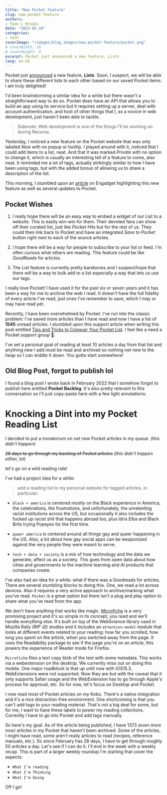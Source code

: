 ```yaml
---
title: "New Pocket Feature"
slug: new-pocket-feature
authors:
- Teon L Brooks
date: "2023-05-18"
categories:
- tech
coverImage: "/images/blog_images/new-pocket-feature/pocket.png"
# coverWidth: 16
# coverHeight: 9
excerpt: Pocket just announced a new feature, Lists.
lang: en-US
---
```


Pocket just [announced](https://blog.getpocket.com/2023/05/pockets-new-features-make-it-even-easier-to-discover-and-organize-content/) a new feature, **Lists**. Soon, I suspect, we will be able to share these different lists to each other based on our saved Pocket items. I am truly delighted!

I'd been brainstorming a similar idea for a while but there wasn't a straightforward way to do so. Pocket does have an API that allows you to build an app using its service but it requires setting up a server, deal with account authentication, and host of other things that I, as a novice in web development, just haven't been able to tackle.
> Sidenote: Web development is one of the things I'll be working on during Recurse.

Yesterday, I noticed a new feature on the Pocket website that was only labeled *New* with no popup or tooltip. I played around with it, noticed that I could add items to a list, neat. And that it was marked *Private* with no option to change it, which is usually an interesting tell of a feature to come, also neat. It reminded me a lot of tags, actually strikingly similar to how I have been using tags, but with the added bonus of allowing us to share a description of the list.

This morning, I stumbled upon an [article](https://www.engadget.com/pocket-users-can-now-create-multiple-collections-of-articles-videos-and-websites-160043227.html?src=rss) on Engadget highlighting this new feature as well as several updates to Pocket.

## Pocket Wishes

1. I really hope there will be an easy way to embed a widget of our List to a website. This is easily win-win for them. Their devoted fans can show off their curated list, just like *Pocket Hits* but for the rest of us. They could then link back to Pocket and have an integrated *Save to Pocket* button right next to each of the source articles.

2. I hope there will be a way for people to subscribe to your list or feed. I'm often curious what others are reading. This feature could be like *GoodReads* for articles.

3. The *List* feature is currently pretty barebones and I suspect/hope that there will be a way to bulk add to a list especially a way that lets us use our tags.

I really love Pocket! I have used it for the past six or seven years and it has been a way for me to archive the web I read. It doesn't have the full fidelity of every article I've read, just ones I've remember to save, which I may or may have read yet.

Recently, I have been overwhelmed by Pocket. I've run into the classic problem: I've saved more articles than I have read and now I have a list of **1545** unread articles. I stumbled upon this support article when writing this post entitled [Tips and Tricks to Conquer Your Pocket List](https://help.getpocket.com/article/1137-tips-and-tricks-to-conquer-your-pocket-list). I feel like a need a Pocket support group 🥲.

I've set a personal goal of reading at least 10 articles a day from that list and anything new I add must be read and archived so nothing net new to the heap so I can widdle it down. You gotta start somewhere!

## Old Blog Post, forgot to publish lol

I found a blog post I wrote back in February 2022 that I somehow forgot to publish here entitled __Pocket Backlog__. It's also pretty relevant to this conversation so I'll just copy-paste here with a few light annotations:

# Knocking a Dint into my Pocket Reading List

I decided to put a moratorium on net new Pocket articles in my queue. *(this didn't happen)*

~~28 days to go through my backlog of Pocket articles~~ *(this didn't happen either, lol)*

let's go on a wild reading ride!

I've had a project idea for a while:

> add a reading list to my personal website for tagged articles, in particular:

- `black + america` is centered mostly on the Black experience in America, the celebrations, the frustrations, and unfortunately, the unrelenting racist institutions across the US, but occasionally it also includes the fucked up racist shit that happens abroad too, plus Idris Elba and Black Brits trying Popeyes for the first time.

- `queer america` is centered around all things gay and queer happening in the US. Also, a lot about how gay social apps can be weaponized against the very people they were meant to serve.
- `tech + data + society` is a mix of how technology and the data we generate, affect us as a society. This goes from open data about how cities and governments to the machine learning and AI products that companies create.

I've also had an idea for a while: what if there was a Goodreads for articles. There are several stumbling blocks to doing this. One, we read a lot across devices. Also it requires a very active approach to archive/marking what you've read. `Pocket` is a great option but there isn't a plug and play option to share what you've read from the app.

We don't have anything that works like magic. [Microfiche](https://github.com/hamilton/microfiche) is a very promising project and it's so simple in its concept, you read and we'll handle everything else. It's built on top of the WebScience library used in Mozilla Rally *(RIP 😢)* studies and it includes an `attention-model` module that looks at different events related to your reading: how far you scrolled, how long you spent on the article, when you switched away from the page. It uses the Readability package to see if the page you're on an article, this powers the experience of Reader mode for Firefox.

`Microfiche` files a text copy blob of the text with some metadata. This works via a webextension on the desktop. We currently miss out on doing this mobile. One major roadblock is that up until now with iOS15.3, WebExtensions were not supported. Now they are but with the caveat that it only supports Safari usage and the WebExtension has to go through Apple's process for approval, etc. So for now, let's focus on Desktop and Pocket.

I now read most of Pocket articles on my Kobo. There's a native integration and it's a nice distraction-free environment. One shortcoming is that you can't add tags to your reading material. That's not a big deal for some, but for me, I want to have these labels to power my reading collections. Currently I have to go into Pocket and add tags manually.

So here's my goal. As of the article being published, I have 1373 *(even more now)* articles in my Pocket that haven't been archived. Some of the articles, I might have read, some aren't really articles to read (recipes, reference manuals, etc.). So since February has 28 days, I have to get through roughly 50 articles a day. Let's see if I can do it. I'll end in the week with a weekly recap. This is part of a larger weekly roundup I'm starting that cover the aspects: 
- `What I'm reading`
- `What I'm Thinking`
- `What I'm Doing`

Off I go!
